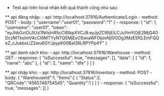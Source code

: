 * Test api trên local nhận kết quả thành công như sau:

** api đăng nhập:
	- api: http://localhost:37916/Authenticate/Login
	- method: POST
	- body: 
		{
			"username":"user01",
			"password":"1"
		}
	- response:
		{
			"id": 1,
			"username": "user01",
			"token": "eyJhbGciOiJIUzI1NiIsInR5cCI6IkpXVCJ9.eyJpZCI6IjEiLCJuYmYiOjE2MjQ4ODczMTksImV4cCI6MTYyNTQ5MjExOSwiaWF0IjoxNjI0ODg3MzE5fQ.EmFQQeZ_cJukbxLiZ2wu6GYJpypK00BaI36LRPYPp4Y"
		}
	
** api danh sách kho:
 	- api: http://localhost:37916/Warehouse
	- method: GET
	- response:
		{
			"isSuccessful": true,
			"messages": [],
			"data": [
				{
					"id": 1,
					"name": "abc"
				},
				{
					"id": 2,
					"name": "dfe"
				}
			]
		}

** api nhập kho:
	- api: http://localhost:37916/Inventory
	- method: POST
	- body:
		{
			"WarehouseId":1,
			"Items":[
				{
					"Status":2,
					"QRCode":"4565748754545",
					"Quantity":1
				}
			]
		}
	- response:
		{
			"isSuccessful": true,
			"messages": []
		}